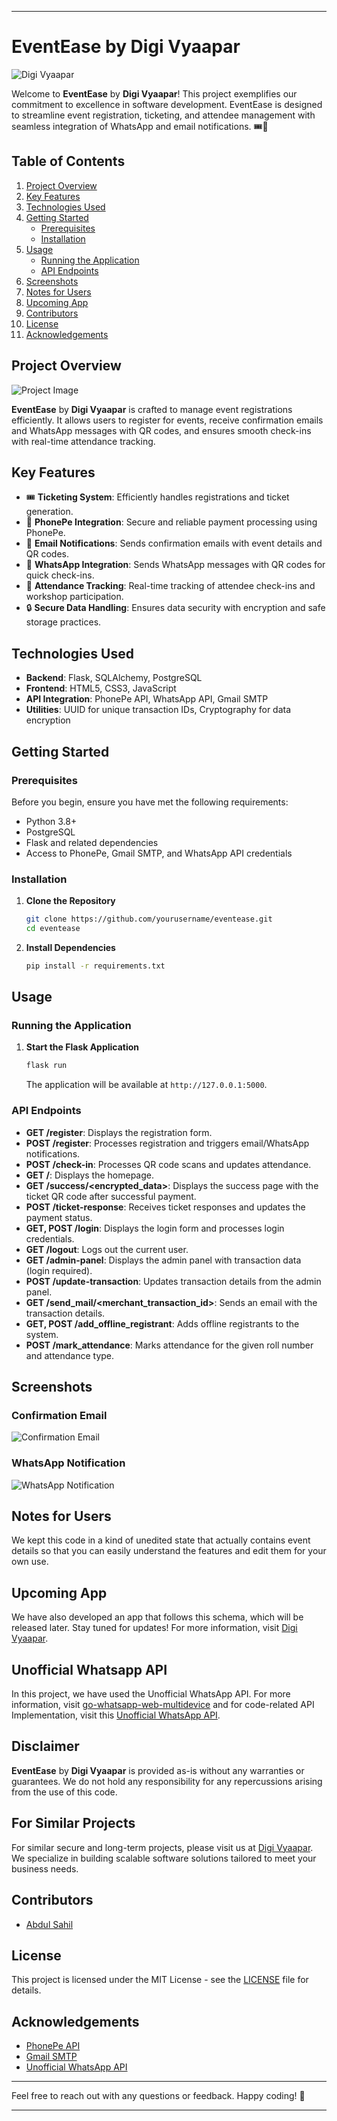 
---

# EventEase by Digi Vyaapar

![Digi Vyaapar](https://i.ibb.co/n8VZmBc/office-digivyaapar-link.png)

Welcome to **EventEase** by **Digi Vyaapar**! This project exemplifies our commitment to excellence in software development. EventEase is designed to streamline event registration, ticketing, and attendee management with seamless integration of WhatsApp and email notifications. 🎟️📧

## Table of Contents
1. [Project Overview](#project-overview)
2. [Key Features](#key-features)
3. [Technologies Used](#technologies-used)
4. [Getting Started](#getting-started)
    - [Prerequisites](#prerequisites)
    - [Installation](#installation)
5. [Usage](#usage)
    - [Running the Application](#running-the-application)
    - [API Endpoints](#api-endpoints)
6. [Screenshots](#screenshots)
7. [Notes for Users](#notes-for-users)
8. [Upcoming App](#upcoming-app)
9. [Contributors](#contributors)
10. [License](#license)
11. [Acknowledgements](#acknowledgements)

## Project Overview

![Project Image](https://i.ibb.co/gWXmDSX/Best-Way-To-Tracking-Your-Event.png)

**EventEase** by **Digi Vyaapar** is crafted to manage event registrations efficiently. It allows users to register for events, receive confirmation emails and WhatsApp messages with QR codes, and ensures smooth check-ins with real-time attendance tracking.

## Key Features

- 🎟️ **Ticketing System**: Efficiently handles registrations and ticket generation.
- 💸 **PhonePe Integration**: Secure and reliable payment processing using PhonePe.
- 📧 **Email Notifications**: Sends confirmation emails with event details and QR codes.
- 📱 **WhatsApp Integration**: Sends WhatsApp messages with QR codes for quick check-ins.
- 📅 **Attendance Tracking**: Real-time tracking of attendee check-ins and workshop participation.
- 🔒 **Secure Data Handling**: Ensures data security with encryption and safe storage practices.

## Technologies Used

- **Backend**: Flask, SQLAlchemy, PostgreSQL
- **Frontend**: HTML5, CSS3, JavaScript
- **API Integration**: PhonePe API, WhatsApp API, Gmail SMTP
- **Utilities**: UUID for unique transaction IDs, Cryptography for data encryption

## Getting Started

### Prerequisites

Before you begin, ensure you have met the following requirements:

- Python 3.8+
- PostgreSQL
- Flask and related dependencies
- Access to PhonePe, Gmail SMTP, and WhatsApp API credentials

### Installation

1. **Clone the Repository**
   ```bash
   git clone https://github.com/yourusername/eventease.git
   cd eventease
   ```

2. **Install Dependencies**
   ```bash
   pip install -r requirements.txt
   ```

## Usage

### Running the Application

1. **Start the Flask Application**
   ```bash
   flask run
   ```
   The application will be available at `http://127.0.0.1:5000`.

### API Endpoints

- **GET /register**: Displays the registration form.
- **POST /register**: Processes registration and triggers email/WhatsApp notifications.
- **POST /check-in**: Processes QR code scans and updates attendance.
- **GET /**: Displays the homepage.
- **GET /success/<encrypted_data>**: Displays the success page with the ticket QR code after successful payment.
- **POST /ticket-response**: Receives ticket responses and updates the payment status.
- **GET, POST /login**: Displays the login form and processes login credentials.
- **GET /logout**: Logs out the current user.
- **GET /admin-panel**: Displays the admin panel with transaction data (login required).
- **POST /update-transaction**: Updates transaction details from the admin panel.
- **GET /send_mail/<merchant_transaction_id>**: Sends an email with the transaction details.
- **GET, POST /add_offline_registrant**: Adds offline registrants to the system.
- **POST /mark_attendance**: Marks attendance for the given roll number and attendance type.

## Screenshots

### Confirmation Email
![Confirmation Email](https://i.ibb.co/4mf909k/Automated-Mails.png)

### WhatsApp Notification
![WhatsApp Notification](https://i.ibb.co/yQW9n5s/Untitled-design.png)

## Notes for Users

We kept this code in a kind of unedited state that actually contains event details so that you can easily understand the features and edit them for your own use.

## Upcoming App

We have also developed an app that follows this schema, which will be released later. Stay tuned for updates! For more information, visit [Digi Vyaapar](https://digivyaapar.link).

## Unofficial Whatsapp API

In this project, we have used the Unofficial WhatsApp API. For more information, visit [go-whatsapp-web-multidevice](https://github.com/aldinokemal/go-whatsapp-web-multidevice) and for code-related API Implementation, visit this [Unofficial WhatsApp API](https://github.com/abdulsaheel/).

## Disclaimer

**EventEase** by **Digi Vyaapar** is provided as-is without any warranties or guarantees. We do not hold any responsibility for any repercussions arising from the use of this code.

## For Similar Projects

For similar secure and long-term projects, please visit us at [Digi Vyaapar](https://digivyaapar.link). We specialize in building scalable software solutions tailored to meet your business needs.

## Contributors

- [Abdul Sahil](https://github.com/abdulsaheel)

## License

This project is licensed under the MIT License - see the [LICENSE](LICENSE) file for details.

## Acknowledgements

- [PhonePe API](https://www.phonepe.com/developer)
- [Gmail SMTP](https://support.google.com/mail/answer/7126229)
- [Unofficial WhatsApp API](https://github.com/aldinokemal/go-whatsapp-web-multidevice)

---

Feel free to reach out with any questions or feedback. Happy coding! 🎉

---

